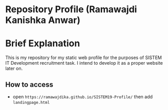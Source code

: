 # Repository Profile (Ramawajdi Kanishka Anwar) 

# Brief Explanation
This is my repository for my static web profile for the purposes of SISTEM IT Development recruitment task. I intend to develop it as a proper website later on.

## How to access
- open `https://ramawajdika.github.io/SISTEM19-Profile/` then add `landingpage.html`

